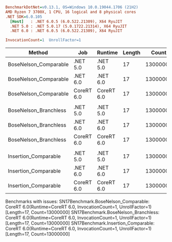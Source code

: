 ``` ini

BenchmarkDotNet=v0.13.1, OS=Windows 10.0.19044.1706 (21H2)
AMD Ryzen 7 3700X, 1 CPU, 16 logical and 8 physical cores
.NET SDK=6.0.105
  [Host]   : .NET 6.0.5 (6.0.522.21309), X64 RyuJIT
  .NET 5.0 : .NET 5.0.17 (5.0.1722.21314), X64 RyuJIT
  .NET 6.0 : .NET 6.0.5 (6.0.522.21309), X64 RyuJIT

InvocationCount=1  UnrollFactor=1  

```
|                Method |        Job |    Runtime | Length |    Count |     Mean |   Error |  StdDev | Ratio | RatioSD | Allocated |
|---------------------- |----------- |----------- |------- |--------- |---------:|--------:|--------:|------:|--------:|----------:|
| BoseNelson_Comparable |   .NET 5.0 |   .NET 5.0 |     17 | 13000000 | 123.2 ms | 0.15 ms | 0.11 ms |  1.00 |    0.00 |         - |
| BoseNelson_Comparable |   .NET 6.0 |   .NET 6.0 |     17 | 13000000 | 127.2 ms | 0.96 ms | 0.90 ms |  1.03 |    0.01 |     480 B |
| BoseNelson_Comparable | CoreRT 6.0 | CoreRT 6.0 |     17 | 13000000 |       NA |      NA |      NA |     ? |       ? |         - |
|                       |            |            |        |          |          |         |         |       |         |           |
| BoseNelson_Branchless |   .NET 5.0 |   .NET 5.0 |     17 | 13000000 | 154.8 ms | 0.69 ms | 0.61 ms |  1.00 |    0.00 |         - |
| BoseNelson_Branchless |   .NET 6.0 |   .NET 6.0 |     17 | 13000000 | 150.5 ms | 1.05 ms | 0.88 ms |  0.97 |    0.01 |     480 B |
| BoseNelson_Branchless | CoreRT 6.0 | CoreRT 6.0 |     17 | 13000000 |       NA |      NA |      NA |     ? |       ? |         - |
|                       |            |            |        |          |          |         |         |       |         |           |
|  Insertion_Comparable |   .NET 5.0 |   .NET 5.0 |     17 | 13000000 | 138.1 ms | 1.24 ms | 1.04 ms |  1.00 |    0.00 |         - |
|  Insertion_Comparable |   .NET 6.0 |   .NET 6.0 |     17 | 13000000 | 143.5 ms | 2.71 ms | 2.53 ms |  1.04 |    0.02 |     480 B |
|  Insertion_Comparable | CoreRT 6.0 | CoreRT 6.0 |     17 | 13000000 |       NA |      NA |      NA |     ? |       ? |         - |

Benchmarks with issues:
  SN17Benchmark.BoseNelson_Comparable: CoreRT 6.0(Runtime=CoreRT 6.0, InvocationCount=1, UnrollFactor=1) [Length=17, Count=13000000]
  SN17Benchmark.BoseNelson_Branchless: CoreRT 6.0(Runtime=CoreRT 6.0, InvocationCount=1, UnrollFactor=1) [Length=17, Count=13000000]
  SN17Benchmark.Insertion_Comparable: CoreRT 6.0(Runtime=CoreRT 6.0, InvocationCount=1, UnrollFactor=1) [Length=17, Count=13000000]
